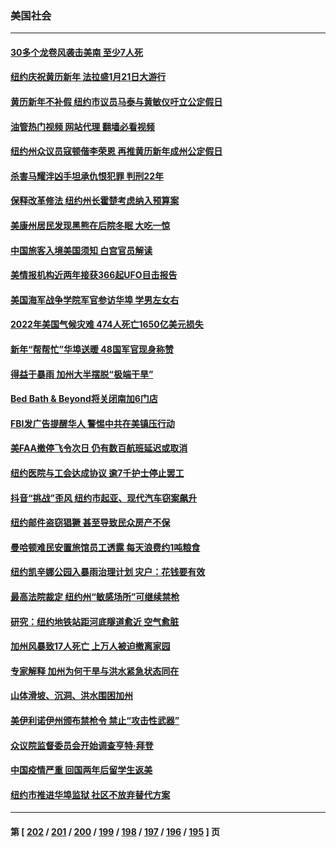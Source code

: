 ### 美国社会
---
#### [30多个龙卷风袭击美南 至少7人死](../../pages/ncid1078160/n13906268.md?01140045) 
#### [纽约庆祝黄历新年  法拉盛1月21日大游行](../../pages/ncid1078160/n13905979.md?01140045) 
#### [黄历新年不补假 纽约市议员马泰与黄敏仪吁立公定假日](../../pages/ncid1078160/n13905972.md?01140045) 
#### [油管热门视频 网站代理 翻墙必看视频](http://138.2.39.72:81/youtube.html?epic-marker?01140045)
#### [纽约州众议员寇顿偕李荣恩 再推黄历新年成州公定假日](../../pages/ncid1078160/n13905969.md?01140045) 
#### [杀害马耀泮凶手坦承仇恨犯罪 判刑22年](../../pages/ncid1078160/n13906019.md?01140045) 
#### [保释改革修法 纽约州长霍楚考虑纳入预算案](../../pages/ncid1078160/n13905967.md?01140045) 
#### [美康州居民发现黑熊在后院冬眠 大吃一惊](../../pages/ncid1078160/n13905921.md?01140045) 
#### [中国旅客入境美国须知 白宫官员解读](../../pages/ncid1078160/n13905840.md?01140045) 
#### [美情报机构近两年接获366起UFO目击报告](../../pages/ncid1078160/n13905768.md?01140045) 
#### [美国海军战争学院军官参访华埠 学男左女右](../../pages/ncid1078160/n13905858.md?01140045) 
#### [2022年美国气候灾难 474人死亡1650亿美元损失](../../pages/ncid1078160/n13904514.md?01140045) 
#### [新年“帮帮忙”华埠送暖 48国军官现身称赞](../../pages/ncid1078160/n13905834.md?01140045) 
#### [得益于暴雨 加州大半摆脱“极端干旱”](../../pages/ncid1078160/n13905825.md?01140045) 
#### [Bed Bath & Beyond将关闭南加6门店](../../pages/ncid1078160/n13905815.md?01140045) 
#### [FBI发广告提醒华人 警惕中共在美镇压行动](../../pages/ncid1078160/n13905766.md?01140045) 
#### [美FAA撤停飞令次日 仍有数百航班延迟或取消](../../pages/ncid1078160/n13905596.md?01140045) 
#### [纽约医院与工会达成协议 逾7千护士停止罢工](../../pages/ncid1078160/n13905431.md?01140045) 
#### [抖音“挑战”歪风 纽约市起亚、现代汽车窃案飙升](../../pages/ncid1078160/n13905112.md?01140045) 
#### [纽约邮件盗窃猖獗 甚至导致民众房产不保](../../pages/ncid1078160/n13905150.md?01140045) 
#### [曼哈顿难民安置旅馆员工透露 每天浪费约1吨粮食](../../pages/ncid1078160/n13905144.md?01140045) 
#### [纽约凯辛娜公园入暴雨治理计划 灾户：花钱要有效](../../pages/ncid1078160/n13905146.md?01140045) 
#### [最高法院裁定 纽约州“敏感场所”可继续禁枪](../../pages/ncid1078160/n13905152.md?01140045) 
#### [研究：纽约地铁站距河底隧道愈近 空气愈脏](../../pages/ncid1078160/n13905126.md?01140045) 
#### [加州风暴致17人死亡 上万人被迫撤离家园](../../pages/ncid1078160/n13905102.md?01140045) 
#### [专家解释 加州为何干旱与洪水紧急状态同在](../../pages/ncid1078160/n13905064.md?01140045) 
#### [山体滑坡、沉洞、洪水围困加州](../../pages/ncid1078160/n13905043.md?01140045) 
#### [美伊利诺伊州颁布禁枪令 禁止“攻击性武器”](../../pages/ncid1078160/n13904908.md?01140045) 
#### [众议院监督委员会开始调查亨特‧拜登](../../pages/ncid1078160/n13904829.md?01140045) 
#### [中国疫情严重  回国两年后留学生返美](../../pages/ncid1078160/n13904258.md?01140045) 
#### [纽约市推进华埠监狱 社区不放弃替代方案](../../pages/ncid1078160/n13904256.md?01140045) 

---
#### 第 [ [202](./202.md?01140045) / [201](./201.md?01140045) / [200](./200.md?01140045) / [199](./199.md?01140045) / [198](./198.md?01140045) / [197](./197.md?01140045) / [196](./196.md?01140045) / [195](./195.md?01140045) ] 页
